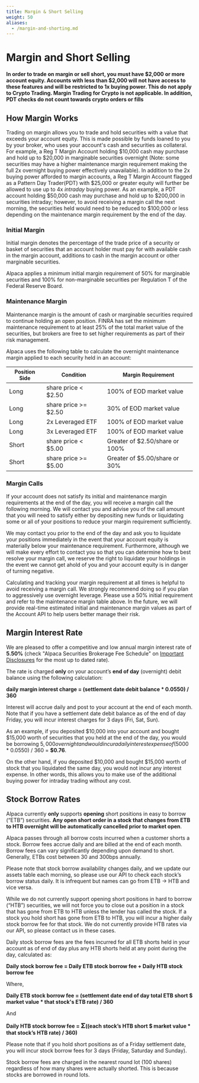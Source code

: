 ```yaml
---
title: Margin & Short Selling
weight: 50
aliases:
  - /margin-and-shorting.md
---
```


# Margin and Short Selling

**In order to trade on margin or sell short, you must have $2,000 or more account equity.
Accounts with less than $2,000 will not have access to these features and will be restricted to 1x buying power. This do not apply to Crypto Trading. Margin Trading for Crypto is not applicable. In addition, PDT checks do not count towards crypto orders or fills**

## How Margin Works

Trading on margin allows you to trade and hold securities with a value that exceeds your account equity. This is made
possible by funds loaned to you by your broker, who uses your account's cash and securities as collateral.
For example, a Reg T Margin Account holding $10,000 cash may purchase and hold up to $20,000 in marginable securities
overnight (Note: some securities may have a higher maintenance margin requirement making the full 2x overnight buying power
effectively unavailable). In addition to the 2x buying power afforded to margin accounts, a Reg T Margin Account
flagged as a Pattern Day Trader(PDT) with $25,000 or greater equity will further be allowed to use up to 4x _intraday_
buying power. As an example, a PDT account holding $50,000 cash may purchase and hold up to $200,000 in securities
intraday; however, to avoid receiving a margin call the next morning, the securities held would need to be reduced
to $100,000 or less depending on the maintenance margin requirement by the end of the day.

### Initial Margin

Initial margin denotes the percentage of the trade price of a security or basket of securities that an account holder must pay for with available cash in the margin account, additions to cash in the margin account or other marginable securities.

Alpaca applies a minimum initial margin requirement of 50% for marginable securities and 100% for non-marginable securities per Regulation T of the Federal Reserve Board.

### Maintenance Margin

Maintenance margin is the amount of cash or marginable securities required to continue holding an open position. FINRA
has set the minimum maintenance requirement to at least 25% of the total market value of the securities, but brokers
are free to set higher requirements as part of their risk management.

Alpaca uses the following table to calculate the overnight maintenance margin applied to each security held in an account:

| <span style="font-size:14px">Position Side</span> | <span style="font-size:14px">Condition</span> | <span style="font-size:14px">Margin Requirement</span> |
| ------------------------------------------------- | --------------------------------------------- | ------------------------------------------------------ |
| Long                                              | share price < $2.50                           | 100% of EOD market value                               |
| Long                                              | share price >= $2.50                          | 30% of EOD market value                                |
| Long                                              | 2x Leveraged ETF                              | 100% of EOD market value                               |
| Long                                              | 3x Leveraged ETF                              | 100% of EOD market value                               |
| Short                                             | share price < $5.00                           | Greater of $2.50/share or 100%                         |
| Short                                             | share price >= $5.00                          | Greater of $5.00/share or 30%                          |

### Margin Calls

If your account does not satisfy its initial and maintenance margin requirements at the end of
the day, you will receive a margin call the following morning. We will contact you and advise you
of the call amount that you will need to satisfy either by depositing new funds or liquidating
some or all of your positions to reduce your margin requirement sufficiently.

We may contact you prior to the end of the day and ask you to liquidate your positions
immediately in the event that your account equity is materially below your maintenance requirement.
Furthermore, although we will make every effort to contact you so that you can determine how to best
resolve your margin call, we reserve the right to liquidate your holdings in the event we cannot
get ahold of you and your account equity is in danger of turning negative.

Calculating and tracking your margin requirement at all times is helpful to avoid receiving a
margin call. We strongly recommend doing so if you plan to aggressively use overnight leverage.
Please use a 50% initial requirement and refer to the maintenance margin table above.
In the future, we will provide real-time estimated initial and maintenance margin values as
part of the Account API to help users better manage their risk.

## Margin Interest Rate

We are pleased to offer a competitive and low annual margin interest rate of **5.50%** (check "Alpaca Securities Brokerage Fee Schedule" on [Important Disclosures](https://alpaca.markets/disclosures) for the most up to dated rate).

The rate is charged **only** on your account’s **end of day** (overnight) debit balance using the following calculation:

**daily margin interest charge = (settlement date debit balance \* 0.0550) / 360**

Interest will accrue daily and post to your account at the end of each month. Note that if you have a settlement date
debit balance as of the end of day Friday, you will incur interest charges for 3 days (Fri, Sat, Sun).

As an example, if you deposited $10,000 into your account and bought $15,000 worth of securities that you held at
the end of the day, you would be borrowing $5,000 overnight and would incur a daily interest expense of
($5000 \* 0.0550) / 360 = **$0.76**.

On the other hand, if you deposited $10,000 and bought $15,000 worth of stock that you liquidated the same day,
you would not incur any interest expense. In other words, this allows you to make use of the additional buying
power for intraday trading without any cost.

## Stock Borrow Rates

Alpaca currently **only** supports **opening** short positions in easy to borrow (“ETB”) securities. **Any open short order
in a stock that changes from ETB to HTB overnight will be automatically cancelled prior to market open**.

Alpaca passes through all borrow costs incurred when a customer shorts a stock. Borrow fees accrue
daily and are billed at the end of each month. Borrow fees can vary significantly depending upon demand to short.
Generally, ETBs cost between 30 and 300bps annually.

Please note that stock borrow availability changes daily, and we update our assets table each morning, so
please use our API to check each stock’s borrow status daily. It is infrequent but names can go from ETB → HTB and
vice versa.

While we do not currently support opening short positions in hard to borrow (“HTB”) securities, we will not
force you to close out a position in a stock that has gone from ETB to HTB unless the lender has called the stock.
If a stock you hold short has gone from ETB to HTB, you will incur a higher daily stock borrow fee for that stock.
We do not currently provide HTB rates via our API, so please contact us in these cases.

Daily stock borrow fees are the fees incurred for all ETB shorts held in your account as of end of day plus any
HTB shorts held at any point during the day, calculated as:

**Daily stock borrow fee = Daily ETB stock borrow fee + Daily HTB stock borrow fee**

Where,

**Daily ETB stock borrow fee = (settlement date end of day total ETB short $ market value \* that stock's ETB rate) / 360**

And

**Daily HTB stock borrow fee = <span style="font-size:18px">&#931;</span>((each stock’s HTB short $ market value \* that stock’s HTB rate) / 360)**

Please note that if you hold short positions as of a Friday settlement date, you will incur stock borrow fees for 3 days (Friday, Saturday and Sunday).

Stock borrow fees are charged in the nearest round lot (100 shares) regardless of how many shares were actually shorted. This is because stocks are borrowed in round lots.
